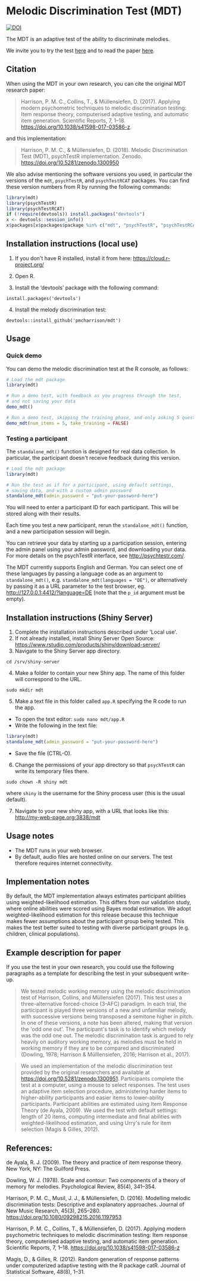 # Melodic Discrimination Test (MDT) 

[![DOI](https://zenodo.org/badge/DOI/10.5281/zenodo.1300950.svg)](https://doi.org/10.5281/zenodo.1300950)

The MDT is an adaptive test of the ability to discriminate melodies.

We invite you to try the test [here](http://shiny.pmcharrison.com/mdt-demo) and
to read the paper [here](https://doi.org/10.1038/s41598-017-03586-z).

## Citation

When using the MDT in your own research, you can cite the original MDT research paper:

> Harrison, P. M. C., Collins, T., & Müllensiefen, D. (2017). 
Applying modern psychometric techniques to melodic discrimination testing: 
Item response theory, computerised adaptive testing, and automatic item generation. 
Scientific Reports, 7, 1–18. https://doi.org/10.1038/s41598-017-03586-z.

and this implementation:

> Harrison, P. M. C., & Müllensiefen, D. (2018). 
Melodic Discrimination Test (MDT), psychTestR implementation. Zenodo.
https://doi.org/10.5281/zenodo.1300950

We also advise mentioning the software versions you used,
in particular the versions of the `mdt`, `psychTestR`, and `psychTestRCAT` packages.
You can find these version numbers from R by running the following commands:

``` r
library(mdt)
library(psychTestR)
library(psychTestRCAT)
if (!require(devtools)) install.packages("devtools")
x <- devtools::session_info()
x$packages[x$packages$package %in% c("mdt", "psychTestR", "psychTestRCAT"), ]
```

## Installation instructions (local use)

1. If you don't have R installed, install it from here: https://cloud.r-project.org/

2. Open R.

3. Install the ‘devtools’ package with the following command:

`install.packages('devtools')`

4. Install the melody discrimination test:

`devtools::install_github('pmcharrison/mdt')`

## Usage

### Quick demo 

You can demo the melodic discrimination test at the R console, as follows:

``` r
# Load the mdt package
library(mdt)

# Run a demo test, with feedback as you progress through the test,
# and not saving your data
demo_mdt()

# Run a demo test, skipping the training phase, and only asking 5 questions
demo_mdt(num_items = 5, take_training = FALSE)
```

### Testing a participant

The `standalone_mdt()` function is designed for real data collection.
In particular, the participant doesn't receive feedback during this version.

``` r
# Load the mdt package
library(mdt)

# Run the test as if for a participant, using default settings,
# saving data, and with a custom admin password
standalone_mdt(admin_password = "put-your-password-here")
```

You will need to enter a participant ID for each participant.
This will be stored along with their results.

Each time you test a new participant,
rerun the `standalone_mdt()` function,
and a new participation session will begin.

You can retrieve your data by starting up a participation session,
entering the admin panel using your admin password,
and downloading your data.
For more details on the psychTestR interface, 
see http://psychtestr.com/.

The MDT currently supports English and German.
You can select one of these languages by passing a language code as 
an argument to `standalone_mdt()`, e.g. `standalone_mdt(languages = "DE")`,
or alternatively by passing it as a URL parameter to the test browser,
eg. http://127.0.0.1:4412/?language=DE (note that the `p_id` argument must be empty).

## Installation instructions (Shiny Server)

1. Complete the installation instructions described under 'Local use'.
2. If not already installed, install Shiny Server Open Source:
https://www.rstudio.com/products/shiny/download-server/
3. Navigate to the Shiny Server app directory.

`cd /srv/shiny-server`

4. Make a folder to contain your new Shiny app.
The name of this folder will correspond to the URL.

`sudo mkdir mdt`

5. Make a text file in this folder called `app.R`
specifying the R code to run the app.

- To open the text editor: `sudo nano mdt/app.R`
- Write the following in the text file:

``` r
library(mdt)
standalone_mdt(admin_password = "put-your-password-here")
```

- Save the file (CTRL-O).

6. Change the permissions of your app directory so that `psychTestR`
can write its temporary files there.

`sudo chown -R shiny mdt`

where `shiny` is the username for the Shiny process user
(this is the usual default).

7. Navigate to your new shiny app, with a URL that looks like this:
http://my-web-page.org:3838/mdt

## Usage notes

- The MDT runs in your web browser.
- By default, audio files are hosted online on our servers.
The test therefore requires internet connectivity.

## Implementation notes

By default, the MDT implementation always estimates participant abilities
using weighted-likelihood estimation.
This differs from our validation study, 
where online abilities were scored using Bayes modal estimation.
We adopt weighted-likelihood estimation for this release 
because this technique makes fewer assumptions about the participant group being tested.
This makes the test better suited to testing with diverse participant groups
(e.g. children, clinical populations).

## Example description for paper

If you use the test in your own research, you could use the following
paragraphs as a template for describing the test in your subsequent write-up.

> We tested melodic working memory using the melodic discrimination test of Harrison, Collins, and Müllensiefen (2017). This test uses a three-alternative forced-choice (3-AFC) paradigm.  In each trial, the participant is played three versions of a new and unfamiliar melody, with successive versions being transposed a semitone higher in pitch. In one of these versions, a note has been altered, making that version the 'odd one out'. The participant's task is to identify which melody was the odd one out. The melodic discrimination task is argued to rely heavily on auditory working memory, as melodies must be held in working memory if they are to be compared and discriminated (Dowling, 1978; Harrison & Mülllensiefen, 2016; Harrison et al., 2017). 

> We used an implementation of the melodic discrimination test provided by the original researchers and available at https://doi.org/10.5281/zenodo.1300951. Participants complete the test at a computer, using a mouse to select responses. The test uses an adaptive item selection procedure, administering harder items to higher-ability participants and easier items to lower-ability participants. Participant abilities are estimated using Item Response Theory (de Ayala, 2009). We used the test with default settings: length of 20 items, computing intermediate and final abilities with weighted-likelihood estimation, and using Urry's rule for item selection
(Magis & Gilles, 2012).

## References:

de Ayala, R. J. (2009). The theory and practice of item response theory. New York, NY: The Guilford Press.

Dowling, W. J. (1978). Scale and contour: Two components of a theory of memory for melodies. Psychological Review, 85(4), 341–354.

Harrison, P. M. C., Musil, J. J., & Müllensiefen, D. (2016). Modelling melodic discrimination tests: Descriptive and explanatory approaches. Journal of New Music Research, 45(3), 265–280. https://doi.org/10.1080/09298215.2016.1197953

Harrison, P. M. C., Collins, T., & Müllensiefen, D. (2017). Applying modern psychometric techniques to melodic discrimination testing: Item response theory, computerised adaptive testing, and automatic item generation. Scientific Reports, 7, 1–18. https://doi.org/10.1038/s41598-017-03586-z

Magis, D., & Gilles, R. (2012). Random generation of response patterns under computerized adaptive testing with the R package catR. Journal of Statistical Software, 48(8), 1–31.
